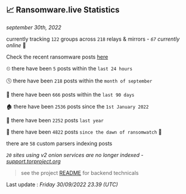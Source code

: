 
## 📈 Ransomware.live Statistics
_september 30th, 2022_

currently tracking `122` groups across `218` relays & mirrors - _`67` currently online_ 📡

Check the recent ransomware posts [here](https://www.ransomware.live/#/recentposts)


⏲ there have been `5` posts within the `last 24 hours`

🕓 there have been `218` posts within the `month of september`

📅 there have been `666` posts within the `last 90 days`

🏚 there have been `2536` posts since the `1st January 2022`

🚀 there have been `2252` posts `last year`

🦕 there have been `4822` posts `since the dawn of ransomwatch` 🐣

there are `58` custom parsers indexing posts

_`20` sites using v2 onion services are no longer indexed - [support.torproject.org](https://support.torproject.org/onionservices/v2-deprecation/)_

> see the project [README](https://github.com/jmousqueton/ransomwatch#readme) for backend technicals



Last update : _Friday 30/09/2022 23.39 (UTC)_

